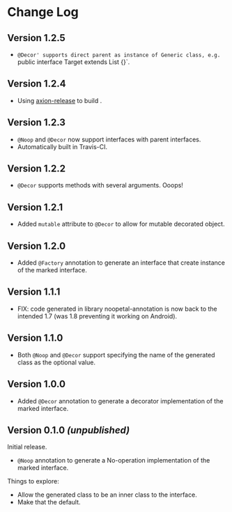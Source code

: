 Change Log
==========

Version 1.2.5
-------------

  * `@Decor' supports direct parent as instance of Generic class, e.g. `public interface Target extends List<String> {}`.

Version 1.2.4
-------------

  * Using [axion-release](https://github.com/allegro/axion-release-plugin) to build .

Version 1.2.3
-------------

  * `@Noop` and `@Decor` now support interfaces with parent interfaces.
  * Automatically built in Travis-CI.

Version 1.2.2
-------------

  * `@Decor` supports methods with several arguments. Ooops!

Version 1.2.1
-------------

  * Added `mutable` attribute to `@Decor` to allow for mutable decorated object.

Version 1.2.0
-------------

  * Added `@Factory` annotation to generate an interface that create instance of the marked interface.

Version 1.1.1
-------------

  * FIX: code generated in library noopetal-annotation is now back to the intended 1.7 (was 1.8 preventing it working on Android).

Version 1.1.0
-------------

  * Both `@Noop` and `@Decor` support specifying the name of the generated class as the optional value.

Version 1.0.0
-------------

  * Added `@Decor` annotation to generate a decorator implementation of the marked interface.


Version 0.1.0 *(unpublished)*
----------------------------

Initial release.

 * `@Noop` annotation to generate a No-operation implementation of the marked interface.


Things to explore:

 * Allow the generated class to be an inner class to the interface.
 * Make that the default.

